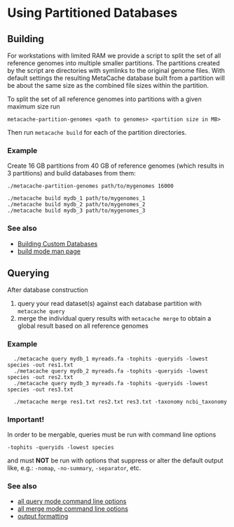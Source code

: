 # Using Partitioned Databases


## Building

For workstations with limited RAM we provide a script to split the set of all reference genomes into multiple smaller partitions. 
The partitions created by the script are directories with symlinks to the original genome files.
With default settings the resulting MetaCache database built from a partition will be about the same size as the combined file sizes within the partition.

To split the set of all reference genomes into partitions with a given maximum size run

```
metacache-partition-genomes <path to genomes> <partition size in MB>
```

Then run `metacache build` for each of the partition directories.

### Example
Create 16 GB partitions from 40 GB of reference genomes (which results in 3 partitions) and build databases from them:
```
./metacache-partition-genomes path/to/mygenomes 16000

./metacache build mydb_1 path/to/mygenomes_1
./metacache build mydb_2 path/to/mygenomes_2
./metacache build mydb_3 path/to/mygenomes_3
```

### See also
* [Building Custom Databases](building.md)
* [build mode man page](build.txt)



## Querying

After database construction

1. query your read dataset(s) against each database partition with `metacache query`
2. merge the individual query results with `metacache merge` to obtain a global result based on all reference genomes


### Example
```
  ./metacache query mydb_1 myreads.fa -tophits -queryids -lowest species -out res1.txt 
  ./metacache query mydb_2 myreads.fa -tophits -queryids -lowest species -out res2.txt
  ./metacache query mydb_3 myreads.fa -tophits -queryids -lowest species -out res3.txt

  ./metacache merge res1.txt res2.txt res3.txt -taxonomy ncbi_taxonomy
```

### Important!
In order to be mergable, queries must be run with command line options
```
-tophits -queryids -lowest species
```

and must <strong>NOT</strong> be run with options that suppress or alter the default output
like, e.g.: `-nomap`, `-no-summary`, `-separator`, etc.



### See also
* [all query mode command line options](query.txt)
* [all merge mode command line options](merge.txt)
* [output formatting](output.md)


